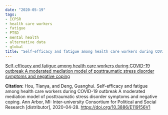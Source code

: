 ```yaml
---
date: "2020-05-19"
tags:
- ICPSR
- health care workers
- fatigue
- PTSD
- mental health
- alternative data
- global
title: "Self-efficacy and fatigue among health care workers during COVID-19 outbreak A moderated mediation model of posttraumatic stress disorder symptoms and negative coping"
---
```


[Self-efficacy and fatigue among health care workers during COVID-19 outbreak A moderated mediation model of posttraumatic stress disorder symptoms and negative coping](https://www.openicpsr.org/openicpsr/project/119156/version/V1/view)

**Citation:**
Hou, Tianya, and Deng, Guanghui. Self-efficacy and fatigue among health care workers during COVID-19 outbreak A moderated mediation model of posttraumatic stress disorder symptoms and negative coping. Ann Arbor, MI: Inter-university Consortium for Political and Social Research [distributor], 2020-04-28. https://doi.org/10.3886/E119156V1